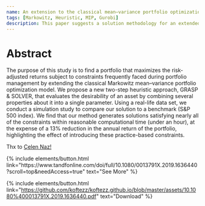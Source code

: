 ```yaml
---
name: An extension to the classical mean–variance portfolio optimization model
tags: [Markowitz, Heuristic, MIP, Gurobi]
description: This paper suggests a solution methodology for an extended portfolio optimization 
---
```


# Abstract

The purpose of this study is to find a portfolio that maximizes the risk-adjusted returns subject to constraints frequently faced during portfolio management by extending the classical Markowitz mean–variance portfolio optimization model. We propose a new two-step heuristic approach, GRASP & SOLVER, that evaluates the desirability of an asset by combining several properties about it into a single parameter. Using a real-life data set, we conduct a simulation study to compare our solution to a benchmark (S&P 500 index). We find that our method generates solutions satisfying nearly all of the constraints within reasonable computational time (under an hour), at the expense of a 13% reduction in the annual return of the portfolio, highlighting the effect of introducing these practice-based constraints.


Thx to [Çelen Naz!](https://github.com/celennazotken)

<p class="text-center">
{% include elements/button.html link="https://www.tandfonline.com/doi/full/10.1080/0013791X.2019.1636440?scroll=top&needAccess=true" text="See More" %}
  
{% include elements/button.html link="https://github.com/koftezz/koftezz.github.io/blob/master/assets/10.1080%400013791X.2019.1636440.pdf" text="Download" %}
</p>
